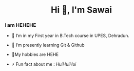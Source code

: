 <h1 align="center">Hi 👋, I'm Sawai</h1>
<h3 align=“center">I am HEHEHE</h3>

- 🔭 I’m in my First year in B.Tech course in UPES, Dehradun.
- 🌱 I’m presently learning Git & Github
- 💬My hobbies are HEHE

- ⚡ Fun fact about me :   *HuiHuiHui*
